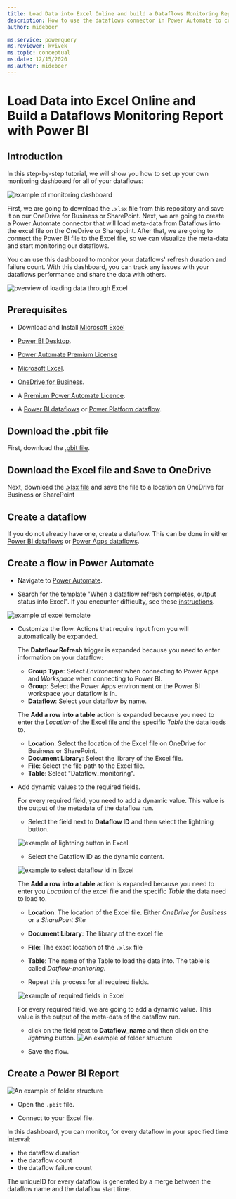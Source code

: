 ```yaml
---
title: Load Data into Excel Online and build a Dataflows Monitoring Report with Power BI
description: How to use the dataflows connector in Power Automate to create a dataflows monitoring report in Power BI
author: mideboer

ms.service: powerquery
ms.reviewer: kvivek
ms.topic: conceptual
ms.date: 12/15/2020
ms.author: mideboer
---
```


# Load Data into Excel Online and Build a Dataflows Monitoring Report with Power BI

## Introduction

In this step-by-step tutorial, we will show you how to set up your own monitoring dashboard for all of your dataflows:


![example of monitoring dashboard](media/dashboard.PNG)

First, we are going to download the `.xlsx` file from this repository and save it on our OneDrive for Business or SharePoint. Next, we are going to create a Power Automate connector that will load meta-data from Dataflows into the excel file on the OneDrive or Sharepoint. After that, we are going to connect the Power BI file to the Excel file, so we can visualize the meta-data and start monitoring our dataflows.

You can use this dashboard to monitor your dataflows' refresh duration and failure count. With this dashboard, you can track any issues with your dataflows performance and share the data with others. 

![overview of loading data through Excel](media/excel.PNG)	


## Prerequisites
* Download and Install [Microsoft Excel](https://www.microsoft.com/en/microsoft-365/excel)

* [Power BI Desktop](https://www.microsoft.com/download/details.aspx?id=58494).

* [Power Automate Premium License](https://docs.microsoft.com/power-platform/admin/pricing-billing-skus)

* [Microsoft Excel](https://www.microsoft.com/en/microsoft-365/excel).

* [OneDrive for Business](https://www.microsoft.com/en/microsoft-365/onedrive/onedrive-for-business).

* A [Premium Power Automate Licence](https://docs.microsoft.com/power-platform/admin/pricing-billing-skus).

* A [Power BI dataflows](https://docs.microsoft.com/power-bi/transform-model/dataflows/dataflows-introduction-self-service) or [Power Platform dataflow](https://docs.microsoft.com/powerapps/maker/common-data-service/create-and-use-dataflows).

## Download the .pbit file

First, download the [.pbit file](https://download.microsoft.com/download/1/4/E/14EDED28-6C58-4055-A65C-23B4DA81C4DE/excel-template.pbit).

## Download the Excel file and Save to OneDrive

Next, download the [.xlsx file](https://download.microsoft.com/download/1/4/E/14EDED28-6C58-4055-A65C-23B4DA81C4DE/dataflow_monitoring.xlsx) and save the file to a location on OneDrive for Business or SharePoint

## Create a dataflow

If you do not already have one, create a dataflow. This can be done in either [Power BI dataflows](https://docs.microsoft.com/power-bi/transform-model/dataflows/dataflows-introduction-self-service) or [Power Apps dataflows](https://docs.microsoft.com/powerapps/maker/common-data-service/create-and-use-dataflows).

## Create a flow in Power Automate 

* Navigate to [Power Automate](https://flow.microsoft.com).

* Search for the template "When a dataflow refresh completes, output status into Excel". If you encounter difficulty, see these [instructions](https://docs.microsoft.com/power-automate/get-started-logic-template).

![example of excel template](media/templateexcel.PNG)

* Customize the flow. Actions that require input from you will automatically be expanded.

  The **Dataflow Refresh** trigger is expanded because you need to enter information on your dataflow:
    * **Group Type**: Select *Environment* when connecting to Power Apps and *Workspace* when connecting to Power BI.
    * **Group**: Select the Power Apps environment or the Power BI workspace your dataflow is in.
    * **Dataflow**: Select your dataflow by name.
  
  The **Add a row into a table** action is expanded because you need to enter the *Location* of the Excel file and the specific *Table* the data loads to.
    * **Location**: Select the location of the Excel file on OneDrive for Business or SharePoint.
    * **Document Library**: Select the library of the Excel file.
    * **File**: Select the file path to the Excel file.
    * **Table**: Select "Dataflow_monitoring".

* Add dynamic values to the required fields.

  For every required field, you need to add a dynamic value. This value is the output of the metadata of the dataflow run.
    * Select the field next to **Dataflow ID** and then select the lightning button.
    
    ![example of lightning button in Excel](media/dynamicexcel.png)

    * Select the Dataflow ID as the dynamic content.

	![example to select dataflow id in Excel](media/dataflowid.png)

  The **Add a row into a table** action is expanded because you need to enter you *Location* of the excel file and the specific *Table* the data need to load to.
    * **Location**: The location of the Excel file. Either *OneDrive for Business* or a *SharePoint Site*
    * **Document Library**: The library of the excel file
    * **File**: The exact location of the `.xlsx` file
    * **Table**: The name of the Table to load the data into. The table is called *Datflow-monitoring*.

    * Repeat this process for all required fields.

    ![example of required fields in Excel](media/excelcomplete.PNG)  

    For every required field, we are going to add a dynamic value. This value is the output of the meta-data of the dataflow run. 
    * click on the field  next to **Dataflow_name** and then click on the *lightning* button.
![An example of folder structure](media/dynamicexcel.png)

  * Save the flow.


## Create a Power BI Report

![An example of folder structure](media/excelcomplete.PNG)  

* Open the `.pbit` file.

* Connect to your Excel file.

In this dashboard, you can monitor, for every dataflow in your specified time interval:
* the dataflow duration
* the dataflow count
* the dataflow failure count

The uniqueID for every dataflow is generated by a merge between the dataflow name and the dataflow start time.
